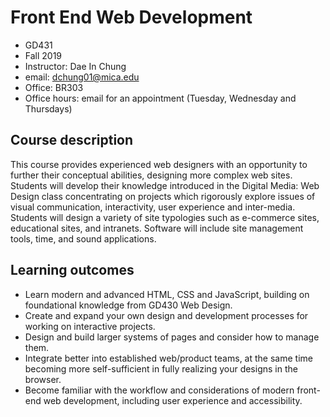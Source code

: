 # Front End Web Development

- GD431
- Fall 2019
- Instructor: Dae In Chung
- email: [dchung01@mica.edu](mailto:dchung01@mica.edu)
- Office: BR303
- Office hours: email for an appointment (Tuesday, Wednesday and Thursdays)

## Course description
This course provides experienced web designers with an opportunity to further their conceptual abilities, designing more complex web sites. Students will develop their knowledge introduced in the Digital Media: Web Design class concentrating on projects which rigorously explore issues of visual communication, interactivity, user experience and inter-media. Students will design a variety of site typologies such as e-commerce sites, educational sites, and intranets. Software will include site management tools, time, and sound applications.

## Learning outcomes
- Learn modern and advanced HTML, CSS and JavaScript, building on foundational knowledge from GD430 Web Design.
- Create and expand your own design and development processes for working on interactive projects.
- Design and build larger systems of pages and consider how to manage them.
- Integrate better into established web/product teams, at the same time becoming more self-sufficient in fully realizing your designs in the browser.
- Become familiar with the workflow and considerations of modern front-end web development, including user experience and accessibility.
